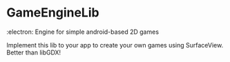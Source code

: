 # GameEngineLib
:electron: Engine for simple android-based 2D games 

Implement this lib to your app to create your own games using SurfaceView. Better than libGDX!
